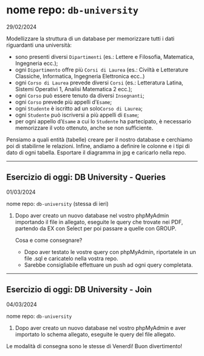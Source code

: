 # nome repo: `db-university`

29/02/2024

Modellizzare la struttura di un database per memorizzare tutti i dati riguardanti una università:

- sono presenti diversi `Dipartimenti` (es.: Lettere e Filosofia, Matematica, Ingegneria ecc.);
- ogni `Dipartimento` offre più `Corsi di Laurea` (es.: Civiltà e Letterature Classiche, Informatica, Ingegneria Elettronica ecc..)
- ogni `Corso di Laurea` prevede diversi `Corsi` (es.: Letteratura Latina, Sistemi Operativi 1, Analisi Matematica 2 ecc.);
- ogni `Corso` può essere tenuto da diversi `Insegnanti`;
- ogni `Corso` prevede più appelli d’`Esame`;
- ogni `Studente` è iscritto ad un solo`Corso di Laurea`;
- ogni `Studente` può iscriversi a più appelli di `Esame`;
- per ogni appello d’`Esame` a cui lo `Studente` ha partecipato, è necessario memorizzare il voto ottenuto, anche se non sufficiente.

Pensiamo a quali entità (tabelle) creare per il nostro database e cerchiamo poi di stabilirne le relazioni.
Infine, andiamo a definire le colonne e i tipi di dato di ogni tabella.
Esportare il diagramma in jpg e caricarlo nella repo.

---

## Esercizio di oggi: **DB University - Queries**

01/03/2024

nome repo: `db-university` (stessa di ieri)

1. Dopo aver creato un nuovo database nel vostro phpMyAdmin importando il file in allegato, eseguite le query che trovate nei PDF, partendo da EX con Select per poi passare a quelle con GROUP.

    Cosa  e come consegnare?

    - Dopo aver testato le vostre query con phpMyAdmin, riportatele in un file .sql e caricatelo nella vostra repo.
    - Sarebbe consigliabile effettuare un push ad ogni query completata.

---

## Esercizio di oggi: **DB University - Join**

04/03/2024

nome repo: `db-university`

1. Dopo aver creato un nuovo database nel vostro phpMyAdmin e aver importato lo schema allegato, eseguite le query del file allegato.

Le modalità di consegna sono le stesse di Venerdì! Buon divertimento!

